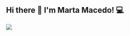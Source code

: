 ## Hi there 👋 I'm Marta Macedo! 💻



<div> 
     <a href="https://www.linkedin.com/in/marta-dias-macedo/" target="_blank"><img src="https://img.shields.io/badge/-LinkedIn-%230077B5?style=for-the-badge&logo=linkedin&logoColor=white" target="_blank"></a>
 </div>
